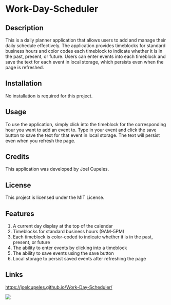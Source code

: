 # Work-Day-Scheduler

## Description
This is a daily planner application that allows users to add and manage their daily schedule effectively. The application provides timeblocks for standard business hours and color codes each timeblock to indicate whether it is in the past, present, or future. Users can enter events into each timeblock and save the text for each event in local storage, which persists even when the page is refreshed.

## Installation
No installation is required for this project.

## Usage
To use the application, simply click into the timeblock for the corresponding hour you want to add an event to. Type in your event and click the save button to save the text for that event in local storage. The text will persist even when you refresh the page.

## Credits
This application was developed by Joel Cupeles.

## License
This project is licensed under the MIT License.

## Features
1. A current day display at the top of the calendar
2. Timeblocks for standard business hours (9AM-5PM)
3. Each timeblock is color-coded to indicate whether it is in the past, present, or future
4. The ability to enter events by clicking into a timeblock
5. The ability to save events using the save button
6. Local storage to persist saved events after refreshing the page

## Links
https://joelcupeles.github.io/Work-Day-Scheduler/

![](CDevelop/joelcupeles.github.io_Work-Day-Scheduler_.png) 
